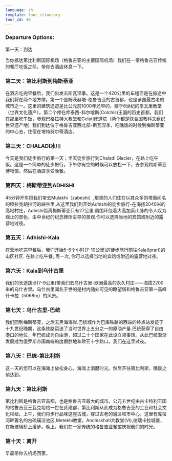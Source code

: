 ```yaml
---
language: zh
template: tour_itinerary
tour_id: 40
---
```

### Departure Options:

第一天：到达


当你抵达第比利斯国际机场（格鲁吉亚的主要国际机场）我们在一家格鲁吉亚传统的餐厅吃饭之前，带你去酒店休息一下。

### 第二天：第比利斯到梅斯蒂亚


在酒店吃完早餐后，我们出发去斯瓦涅季。这是一个420公里的车程但是在旅途中我们将在两个地方停。第一个是姆茨赫塔-格鲁吉亚的古首都，也是该国最古老的城市之一。这里的建筑遗迹是比公元前1000年还早的，建于6世纪的季瓦里教堂（世界文化遗产）。第二个停在库泰西-科尔喀斯(Colchis)王国的历史首都。我们在那里吃午饭，参观巴格拉特大教堂和Gelati修道院（两个都是联合国教科文组织世界遗产地）我们到达位于格鲁吉亚西北部-斯瓦涅季，吃晚饭的时候到梅斯蒂亚的中心去，住宿在塔特努尔蒂酒店。

### 第三天：CHALADI冰川


今天是我们徒步旅行的第一天；半天徒步旅行到Chaladi Glacier，在路上吃午饭。这是一个简单的徒步旅行。下午你有空的时候可以放松一下，去参观梅斯蒂亚博物馆，然后在酒店享受晚餐。

### 第四天：梅斯蒂亚到ADHISHI

45分钟开车把我们带去Mulakhi（zabeshi）,那里的人们住在以其众多的塔而闻名的穆拉克胡拉河的峡谷里,从这里我们到开始Adhishi的徒步旅行-在海拔2040米的高地村庄，Adhishi距离梅斯蒂亚只有27公里.周围环绕着大高加索山脉的令人叹为观止的景色，由中世纪的纪念碑所主导的景观.你可以选择当地的宾馆或附近的露营地过夜。

### 第五天：Adhishi-Kala


在营地吃完早餐后，我们开始5-6个小时(7-10公里)的徒步旅行前往Kala(Iprari)的山区社区.
在路上吃午餐, 再一次, 你可以选择当地的宾馆或附近的露营地过夜。

### 第六天：Kala到乌什古里


我们的长途跋涉(7-9公里)带我们去乌什古里-欧洲最高的永久村庄——海拔2200米的乌什古里。乌什古里闻名于世的是村内随处可见的瞭望塔和格鲁吉亚第一高峰什卡拉（5068m）的风景。

### 第七天：乌什古里-巴统


我们回到梅斯蒂亚，之后去黑海海岸.巴统城作为巴库铁路的西端的终点站发迹于十九世纪晚期，这条铁路运送了当时世界上五分之一的原油产量.巴统获得了自由港口的地位，年巴统成为自由港，超过二十个国家在此设立领事馆。从此巴统渐渐发展成为俄罗斯帝国南端的度假胜地和欧亚十字路口。我们在这里过夜。
### 第八天：巴统-第比利斯


这一天的您可以在海滩上放松身心，海滩上消磨时光。然后开往第比利斯，晚饭之前达到。

### 第九天：第比利斯


第比利斯是格鲁吉亚首都，也是格鲁吉亚最大的城市。公元五世纪由古卡特利王国的格鲁吉亚王瓦克坦格一世在此建都，第比利斯从此成为格鲁吉亚的工业和社会文化枢纽。上午，我们将步行品味这座古城，穿过古老的城区和市中心，这里有库拉河畔著名的古硫磺浴池区,Metekhi教堂，Anchiskhati大教堂(VI),纳瑞卡拉城堡，在新玻璃桥上漫步。晚上，我们在一家传统的格鲁吉亚餐馆庆祝我们的时光。

### 第十天：离开


早晨带你去机场回家。
